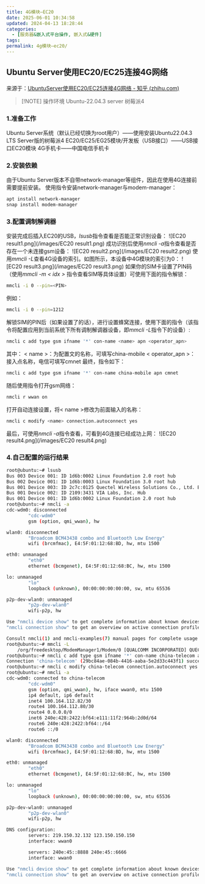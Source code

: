 ```yaml
---
title: 4G模块—EC20
date: 2025-06-01 10:34:58
updated: 2024-04-13 18:28:44
categories:
  - [服务器&嵌入式平台操作, 嵌入式&硬件]
tags:
permalink: 4g模块—ec20/
---
```


## Ubuntu Server使用EC20/EC25连接4G网络
来源于：[UbuntuServer使用EC20/EC25连接4G网络 - 知乎 (zhihu.com)](https://zhuanlan.zhihu.com/p/540208588?utm_id=0&wd=&eqid=a9ba2b89000e396300000004647871ec)

> [!NOTE] 操作环境
> Ubuntu-22.04.3 server 树莓派4
> 
### 1.准备工作
Ubuntu Server系统（默认已经切换为root用户）——使用安装Ubuntu22.04.3 LTS Server版的树莓派4
EC20/EC25/EG25模块/开发板（USB接口）——USB接口EC20模块
4G手机卡——中国电信手机卡
### 2.安装依赖
由于Ubuntu Server版本不自带network-manager等组件，因此在使用4G连接前需要提前安装。
使用指令安装network-manager与modem-manager：
```bash
apt install network-manager
snap install modem-manager
```
### 3.配置调制解调器
安装完成后插入EC20的USB，*lsusb*指令查看是否能正常识别设备：
![EC20 result1.png](/images/EC20 result1.png)
成功识别后使用*nmcli -a*指令查看是否存在一个未连接gsm设备：
![EC20 result2.png](/images/EC20 result2.png)
使用*mmcli -L*查看4G设备的索引。如图所示，本设备中4G模块的索引为0：
![EC20 result3.png](/images/EC20 result3.png)
如果你的SIM卡设置了PIN码（使用*mmcli -m < idx >* 指令查看SIM等具体设置）可使用下面的指令解锁：
```bash
mmcli -i 0 --pin=<PIN>
```
例如：
```bash
mmcli -i 0 --pin=1212
```
解锁SIM的PIN后（如果设置了的话），进行设置蜂窝连接，使用下面的指令（该指令将配置应用到当前系统下所有调制解调器设备，即*mmcli -L*指令下的设备）:
```bash
nmcli c add type gsm ifname '*' con-name <name> apn <operator_apn>
```
其中：
< name >：为配置文的名称，可填写china-mobile
< operator_apn >：接入点名称，电信可填写cmnet
最终，指令如下：
```bash
nmcli c add type gsm ifname '*' con-name china-mobile apn cmnet
```

随后使用指令打开gsm网络：
```bash
nmcli r wwan on
```
打开自动连接设置，将< name >修改为前面输入的名称：
```bash
nmcli c modify <name> connection.autoconnect yes
```
最后，可使用*nmcli -a*指令查看，可看到4G连接已经成功上网：
![EC20 result4.png](/images/EC20 result4.png)

### 4.自己配置的运行结果
```bash
root@ubuntu:~# lsusb
Bus 003 Device 001: ID 1d6b:0002 Linux Foundation 2.0 root hub
Bus 002 Device 001: ID 1d6b:0003 Linux Foundation 3.0 root hub
Bus 001 Device 003: ID 2c7c:0125 Quectel Wireless Solutions Co., Ltd. EC25 LTE modem
Bus 001 Device 002: ID 2109:3431 VIA Labs, Inc. Hub
Bus 001 Device 001: ID 1d6b:0002 Linux Foundation 2.0 root hub
root@ubuntu:~# nmcli -a
cdc-wdm0: disconnected
        "cdc-wdm0"
        gsm (option, qmi_wwan), hw

wlan0: disconnected
        "Broadcom BCM43438 combo and Bluetooth Low Energy"
        wifi (brcmfmac), E4:5F:01:12:68:BD, hw, mtu 1500

eth0: unmanaged
        "eth0"
        ethernet (bcmgenet), E4:5F:01:12:68:BC, hw, mtu 1500

lo: unmanaged
        "lo"
        loopback (unknown), 00:00:00:00:00:00, sw, mtu 65536

p2p-dev-wlan0: unmanaged
        "p2p-dev-wlan0"
        wifi-p2p, hw

Use "nmcli device show" to get complete information about known devices and
"nmcli connection show" to get an overview on active connection profiles.

Consult nmcli(1) and nmcli-examples(7) manual pages for complete usage details.
root@ubuntu:~# mmcli -L
    /org/freedesktop/ModemManager1/Modem/0 [QUALCOMM INCORPORATED] QUECTEL Mobile Broadband Module
root@ubuntu:~# nmcli c add type gsm ifname '*' con-name china-telecom apn ctnet
Connection 'china-telecom' (29bc84ae-084b-4416-aaba-5e2d33c443f1) successfully added.
root@ubuntu:~# nmcli c modify china-telecom connection.autoconnect yes
root@ubuntu:~# nmcli -a
cdc-wdm0: connected to china-telecom
        "cdc-wdm0"
        gsm (option, qmi_wwan), hw, iface wwan0, mtu 1500
        ip4 default, ip6 default
        inet4 100.164.112.82/30
        route4 100.164.112.80/30
        route4 0.0.0.0/0
        inet6 240e:428:2422:bf64:e111:11f2:964b:2d0d/64
        route6 240e:428:2422:bf64::/64
        route6 ::/0

wlan0: disconnected
        "Broadcom BCM43438 combo and Bluetooth Low Energy"
        wifi (brcmfmac), E4:5F:01:12:68:BD, hw, mtu 1500

eth0: unmanaged
        "eth0"
        ethernet (bcmgenet), E4:5F:01:12:68:BC, hw, mtu 1500

lo: unmanaged
        "lo"
        loopback (unknown), 00:00:00:00:00:00, sw, mtu 65536

p2p-dev-wlan0: unmanaged
        "p2p-dev-wlan0"
        wifi-p2p, hw

DNS configuration:
        servers: 219.150.32.132 123.150.150.150
        interface: wwan0

        servers: 240e:45::8888 240e:45::6666
        interface: wwan0

Use "nmcli device show" to get complete information about known devices and
"nmcli connection show" to get an overview on active connection profiles.
```